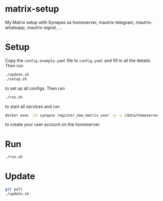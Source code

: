 # matrix-setup

My Matrix setup with Synapse as homeserver, mautrix-telegram, mautrix-whatsapp, mautrix-signal, ...

# Setup

Copy the `config.example.yaml` file to `config.yaml` and fill in all the details.  
Then run

```bash
./update.sh
./setup.sh
```

to set up all configs. Then run

```bash
./run.sh
```

to start all services and run

```bash
docker exec -it synapse register_new_matrix_user -a -c /data/homeserver.yaml http://localhost:8008
```

to create your user account on the homeserver.

# Run

```bash
./run.sh
```

# Update

```bash
git pull
./update.sh
```
